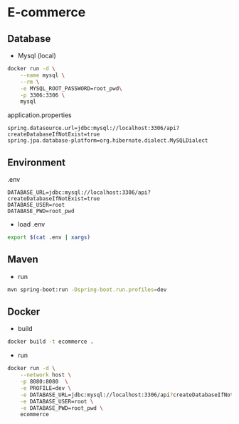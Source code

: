 # E-commerce

## Database

* Mysql (local)

```sh
docker run -d \
    --name mysql \
    --rm \
    -e MYSQL_ROOT_PASSWORD=root_pwd\
    -p 3306:3306 \
    mysql
```

application.properties

```
spring.datasource.url=jdbc:mysql://localhost:3306/api?createDatabaseIfNotExist=true
spring.jpa.database-platform=org.hibernate.dialect.MySQLDialect
```

## Environment

.env

```
DATABASE_URL=jdbc:mysql://localhost:3306/api?createDatabaseIfNotExist=true
DATABASE_USER=root
DATABASE_PWD=root_pwd
```

* load .env

```sh
export $(cat .env | xargs)
```

## Maven

* run

```sh
mvn spring-boot:run -Dspring-boot.run.profiles=dev
```

## Docker

* build 

```sh
docker build -t ecommerce .
```

* run

```sh
docker run -d \
    --network host \
    -p 8080:8080  \
    -e PROFILE=dev \
    -e DATABASE_URL=jdbc:mysql://localhost:3306/api?createDatabaseIfNotExist=true \
    -e DATABASE_USER=root \
    -e DATABASE_PWD=root_pwd \
    ecommerce
```





